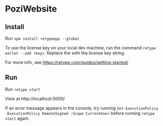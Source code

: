 # PoziWebsite

## Install

Run `npm install retypeapp --global`

To use the license key on your local dev machine, run the command `retype wallet --add <key>`. Replace the <key> with the license key string.

For more info, see https://retype.com/guides/getting-started/

## Run

Run `retype start`

View at http://localhost:5000/

If an error message appears in the console, try running `Set-ExecutionPolicy -ExecutionPolicy RemoteSigned -Scope CurrentUser` before running `retype start` again.
